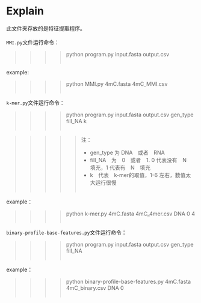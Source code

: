 # Explain
此文件夹存放的是特征提取程序。<br><br>
`MMI.py`文件运行命令：<br>
>>>>python program.py input.fasta output.csv<br><br>
        
example: <br>
>>>>python MMI.py 4mC.fasta 4mC_MMI.csv<br><br>

`k-mer.py`文件运行命令：<br>
>>>>python program.py input.fasta output.csv gen_type fill_NA k<br><br>
        
>>>>>注：<br>
>>>>>* gen_type 为 DNA　或者　RNA<br>
>>>>>* fill_NA　为　0　或者　1. 0 代表没有　N　填充，1 代表有　N　填充<br>
>>>>>* k　代表　k-mer的取值，1-6 左右，数值太大运行很慢<br><br>

example：<br>
>>>>python k-mer.py 4mC.fasta 4mC_4mer.csv DNA 0 4<br><br>
        
`binary-profile-base-features.py`文件运行命令：<br>
>>>>python program.py input.fasta output.csv gen_type fill_NA<br><br>

example：<br>
>>>>python binary-profile-base-features.py 4mC.fasta 4mC_binary.csv DNA 0<br><br>

    　
